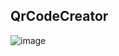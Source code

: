 ## QrCodeCreator
![image](https://github.com/user-attachments/assets/f8f6db3e-1913-48cf-adaa-73dad9e9b190)
